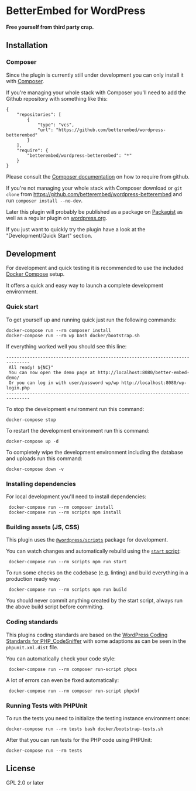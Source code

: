 # BetterEmbed for WordPress

**Free yourself from third party crap.**

## Installation

### Composer

Since the plugin is currently still under development you can only install it with [Composer](https://getcomposer.org/).

If you're managing your whole stack with Composer you'll need to add the Github repository with something like this:

    {
        "repositories": [
            {
                "type": "vcs",
                "url": "https://github.com/betterembed/wordpress-betterembed"
            }
        ],
        "require": {
            "betterembed/wordpress-betterembed": "*"
        }
    }

Please consult the [Composer documentation](https://getcomposer.org/doc/05-repositories.md#loading-a-package-from-a-vcs-repository)
on how to require from github.

If you're not managing your whole stack with Composer download or `git clone` from
https://github.com/betterembed/wordpress-betterembed and run `composer install --no-dev`.

Later this plugin will probably be published as a package on [Packagist](https://packagist.org/)
as well as a regular plugin on [wordpress.org](https://wordpress.org).

If you just want to quickly try the plugin have a look at the "Development/Quick Start" section.

## Development

For development and quick testing it is recommended to use the included
[Docker Compose](https://docs.docker.com/compose/) setup.

It offers a quick and easy way to launch a complete development environment.

### Quick start

To get yourself up and running quick just run the following commands:

    docker-compose run --rm composer install
    docker-compose run --rm wp bash docker/bootstrap.sh

If everything worked well you should see this line:

    -------------------------------------------------------------------------------
     All ready! ${NC}"
     You can now open the demo page at http://localhost:8080/better-embed-demo/
     Or you can log in with user/password wp/wp http://localhost:8080/wp-login.php
    -------------------------------------------------------------------------------

To stop the development environment run this command:

    docker-compose stop

To restart the development environment run this command:

    docker-compose up -d

To completely wipe the development environment including the database and uploads run this command:

    docker-compose down -v

### Installing dependencies

For local development you'll need to install dependencies:

     docker-compose run --rm composer install
     docker-compose run --rm scripts npm install

### Building assets (JS, CSS)

This plugin uses the [`@wordpress/scripts`](https://github.com/WordPress/gutenberg/tree/master/packages/scripts)
package for development.

You can watch changes and automatically rebuild using the [`start` script](https://github.com/WordPress/gutenberg/blob/master/packages/scripts/README.md#start):

     docker-compose run --rm scripts npm run start

To run some checks on the codebase (e.g. linting) and build everything in a production ready way:

     docker-compose run --rm scripts npm run build

You should never commit anything created by the start script, always run the above build script before commiting.

### Coding standards

This plugins coding standards are based on the [WordPress Coding Standards for PHP_CodeSniffer](https://github.com/WordPress/WordPress-Coding-Standards)
with some adaptions as can be seen in the `phpunit.xml.dist` file.

You can automatically check your code style:

     docker-compose run --rm composer run-script phpcs

A lot of errors can even be fixed automatically:

     docker-compose run --rm composer run-script phpcbf

### Running Tests with PHPUnit

To run the tests you need to initialize the testing instance environment once:

    docker-compose run --rm tests bash docker/bootstrap-tests.sh

After that you can run tests for the PHP code using PHPUnit:

    docker-compose run --rm tests

## License

GPL 2.0 or later
